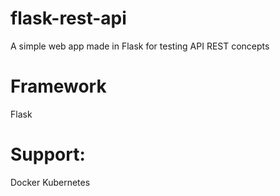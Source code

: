 # flask-rest-api
A simple web app made in Flask for testing API REST concepts

# Framework
Flask

# Support:
Docker
Kubernetes
